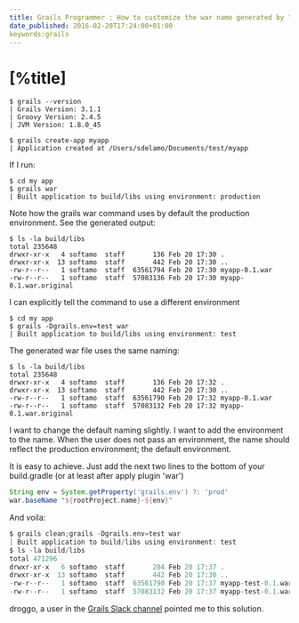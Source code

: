 ```yaml
---
title: Grails Programmer : How to customize the war name generated by "grails war" command?
date_published: 2016-02-20T17:24:00+01:00
keywords:grails
---
```


# [%title]

```
$ grails --version
| Grails Version: 3.1.1
| Groovy Version: 2.4.5
| JVM Version: 1.8.0_45
```

```
$ grails create-app myapp
| Application created at /Users/sdelamo/Documents/test/myapp
```

If I run:

```
$ cd my app
$ grails war
| Built application to build/libs using environment: production
```

Note how the grails war command uses by default the production environment. See the generated output:

```
$ ls -la build/libs
total 235648
drwxr-xr-x   4 softamo  staff       136 Feb 20 17:30 .
drwxr-xr-x  13 softamo  staff       442 Feb 20 17:30 ..
-rw-r--r--   1 softamo  staff  63561794 Feb 20 17:30 myapp-0.1.war
-rw-r--r--   1 softamo  staff  57083136 Feb 20 17:30 myapp-0.1.war.original
```

I can explicitly tell the command to use a different environment

```
$ cd my app
$ grails -Dgrails.env=test war
| Built application to build/libs using environment: test
```

The generated war file uses the same naming:

```
$ ls -la build/libs
total 235648
drwxr-xr-x   4 softamo  staff       136 Feb 20 17:32 .
drwxr-xr-x  13 softamo  staff       442 Feb 20 17:30 ..
-rw-r--r--   1 softamo  staff  63561790 Feb 20 17:32 myapp-0.1.war
-rw-r--r--   1 softamo  staff  57083132 Feb 20 17:32 myapp-0.1.war.original
```

I want to change the default naming slightly. I want to add the environment to the name. When the user does not pass an environment, the name should reflect the production environment; the default environment.

It is easy to achieve. Just add the next two lines to the bottom of your build.gradle (or at least after apply plugin 'war')

```groovy
String env = System.getProperty('grails.env') ?: 'prod'
war.baseName "${rootProject.name}-${env}"
```

And voila:

```groovy
$ grails clean;grails -Dgrails.env=test war
| Built application to build/libs using environment: test
$ ls -la build/libs
total 471296
drwxr-xr-x   6 softamo  staff       204 Feb 20 17:37 .
drwxr-xr-x  13 softamo  staff       442 Feb 20 17:30 ..
-rw-r--r--   1 softamo  staff  63561790 Feb 20 17:37 myapp-test-0.1.war
-rw-r--r--   1 softamo  staff  57083132 Feb 20 17:37 myapp-test-0.1.war.original
```

droggo, a user in the [Grails Slack channel](http://slack-signup.grails.org/) pointed me to this solution.


